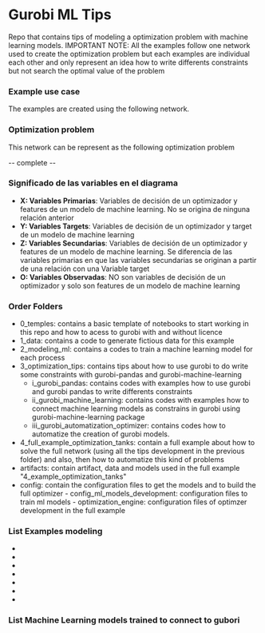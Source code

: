 # Gurobi ML Tips
Repo that contains tips of modeling a optimization problem with machine learning models. 
IMPORTANT NOTE: All the examples follow one network used to create the optimization problem but each examples are individual each other and only represent an idea how to write differents constraints but not search the optimal value of the problem

### Example use case
The examples are created using the following network. 


### Optimization problem
This network can be represent as the following optimization problem

-- complete --


### Significado de las variables en el diagrama
- **X: Variables Primarias**: Variables de decisión de un optimizador y features de un modelo de machine learning. No se origina de ninguna relación anterior
- **Y: Variables Targets**: Variables de decisión de un optimizador y target de un modelo de machine learning
- **Z: Variables Secundarias**: Variables de decisión de un optimizador y features de un modelo de machine learning. Se diferencia de las variables primarias en que las variables secundarias se originan a partir de una relación con una Variable target
- **O: Variables Observadas**: NO son variables de decisión de un optimizador y solo son features de un modelo de machine learning

### Order Folders
- 0_temples: contains a basic template of notebooks to start working in this repo and how to acess to gurobi with and without licence
- 1_data: contains a code to generate fictious data for this example
- 2_modeling_ml: contains a codes to train a machine learning model for each process
- 3_optimization_tips: contains tips about how to use gurobi to do write some constraints with gurobi-pandas and gurobi-machine-learning
    - i_gurobi_pandas: contains codes with examples how to use gurobi and gurobi pandas to write differents constraints
    - ii_gurobi_machine_learning: contains codes with examples how to connect machine learning models as constrains in gurobi using gurobi-machine-learning package
    - iii_gurobi_automatization_optimizer: contains codes how to automatize the creation of gurobi models.
- 4_full_example_optimization_tanks: contain a full example about how to solve the full network (using all the tips development in the previous folder) and also, then how to automatize this kind of problems
- artifacts: contain artifact, data and models used in the full example "4_example_optimization_tanks"
- config: contain the configuration files to get the models and to build the full optimizer
      - config_ml_models_development: configuration files to train ml models
      - optimization_engine: configuration files of optimzer development in the full example


### List Examples modeling
-
-
-
-
-
-
-

### List Machine Learning models trained to connect to gubori



